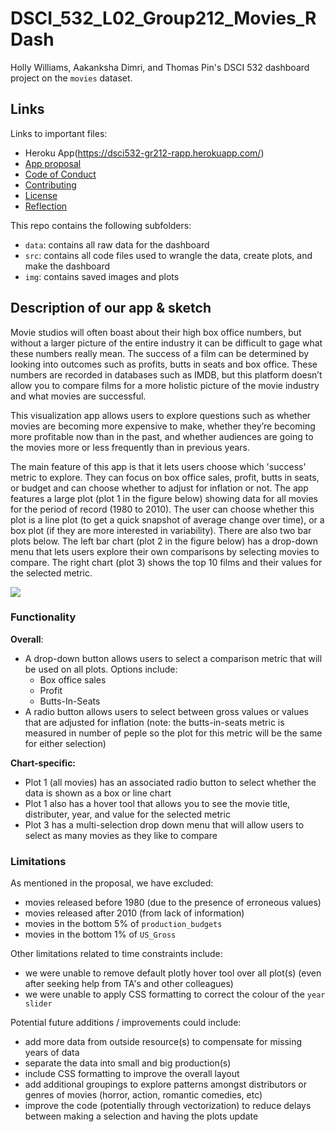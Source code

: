 # DSCI_532_L02_Group212_Movies_RDash

Holly Williams, Aakanksha Dimri, and Thomas Pin's DSCI 532 dashboard project on the `movies` dataset. 

## Links

Links to important files:
 - Heroku App(https://dsci532-gr212-rapp.herokuapp.com/)
 - [App proposal](https://github.com/hwilliams10/DSCI_532_L02_Group212_Movies_RDash/blob/master/proposal.md)
 - [Code of Conduct](https://github.com/hwilliams10/DSCI_532_L02_Group212_Movies_RDash/blob/master/CODE_OF_CONDUCT.md)
 - [Contributing](https://github.com/hwilliams10/DSCI_532_L02_Group212_Movies_RDash/blob/master/CONTRIBUTING.md)
 - [License](https://github.com/hwilliams10/DSCI_532_L02_Group212_Movies_RDash/blob/master/LICENSE.md)
 - [Reflection](https://github.com/hwilliams10/DSCI_532_L02_Group212_Movies_RDash/blob/master/reflection.md)

 This repo contains the following subfolders:
 - `data`: contains all raw data for the dashboard
 - `src`: contains all code files used to wrangle the data, create plots, and make the dashboard
 - `img`: contains saved images and plots

## Description of our app & sketch 

Movie studios will often boast about their high box office numbers, but without a larger picture of the entire industry it can be difficult to gage what these numbers really mean. The success of a film can be determined by looking into outcomes such as profits, butts in seats and box office. These numbers are recorded in databases such as IMDB, but this platform doesn’t allow you to compare films for a more holistic picture of the movie industry and what movies are successful.

This visualization app allows users to explore questions such as whether movies are becoming more expensive to make, whether they’re becoming more profitable now than in the past, and whether audiences are going to the movies more or less frequently than in previous years.

The main feature of this app is that it lets users choose which 'success' metric to explore. They can focus on box office sales, profit, butts in seats, or budget and can choose whether to adjust for inflation or not. The app features a large plot (plot 1 in the figure below) showing data for all movies for the period of record (1980 to 2010). The user can choose whether this plot is a line plot (to get a quick snapshot of average change over time), or a box plot (if they are more interested in variability).  There are also two bar plots below. The left bar chart (plot 2 in the figure below) has a drop-down menu that lets users explore their own comparisons by selecting movies to compare.  The right chart (plot 3) shows the top 10 films and their values for the selected metric.

![](screenshot_markedup.jpg)

### Functionality

**Overall**:
- A drop-down button allows users to select a comparison metric that will be used on all plots. Options include:
    - Box office sales 
    - Profit
    - Butts-In-Seats
- A radio button allows users to select between gross values or values that are adjusted for inflation (note: the butts-in-seats metric is measured in number of peple so the plot for this metric will be the same for either selection)

**Chart-specific:**
- Plot 1 (all movies) has an associated radio button to select whether the data is shown as a box or line chart
- Plot 1 also has a hover tool that allows you to see the movie title, distributer, year, and value for the selected metric
- Plot 3 has a multi-selection drop down menu that will allow users to select as many movies as they like to compare

### Limitations

As mentioned in the proposal, we have excluded:
- movies released before 1980 (due to the presence of erroneous values)
- movies released after 2010 (from lack of information)
- movies in the bottom 5% of `production_budgets`
- movies in the bottom 1% of `US_Gross`

Other limitations related to time constraints include:
 - we were unable to remove default plotly hover tool over all plot(s) (even after seeking help from TA's and other colleagues)
 - we were unable to apply CSS formatting to correct the colour of the `year slider`
 
 Potential future additions / improvements could include:
 - add more data from outside resource(s) to compensate for missing years of data
 - separate the data into small and big production(s)
 - include CSS formatting to improve the overall layout
 - add additional groupings to explore patterns amongst distributors or genres of movies (horror, action, romantic comedies, etc)
 - improve the code (potentially through vectorization) to reduce delays between making a selection and having the plots update




